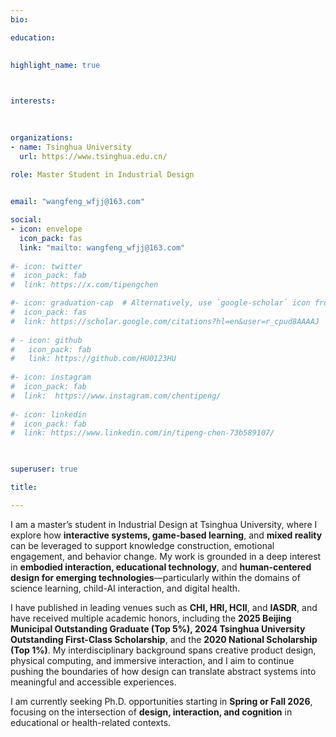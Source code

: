 ```yaml
---
bio: 

education:
 
    
highlight_name: true



interests:
 

 
organizations:
- name: Tsinghua University
  url: https://www.tsinghua.edu.cn/
  
role: Master Student in Industrial Design


email: "wangfeng_wfjj@163.com"

social:
- icon: envelope
  icon_pack: fas
  link: "mailto: wangfeng_wfjj@163.com"
  
#- icon: twitter
#  icon_pack: fab
#  link: https://x.com/tipengchen

#- icon: graduation-cap  # Alternatively, use `google-scholar` icon from `ai` icon pack
#  icon_pack: fas
#  link: https://scholar.google.com/citations?hl=en&user=r_cpud8AAAAJ
  
# - icon: github
#   icon_pack: fab
#   link: https://github.com/HU0123HU
  
#- icon: instagram
#  icon_pack: fab
#  link:  https://www.instagram.com/chentipeng/
  
#- icon: linkedin
#  icon_pack: fab
#  link: https://www.linkedin.com/in/tipeng-chen-73b589107/
    


superuser: true

title: 

---
```


I am a master’s student in Industrial Design at Tsinghua University, where I explore how **interactive systems, game-based learning**, and **mixed reality** can be leveraged to support knowledge construction, emotional engagement, and behavior change. My work is grounded in a deep interest in **embodied interaction, educational technology**, and **human-centered design for emerging technologies**—particularly within the domains of science learning, child-AI interaction, and digital health.

I have published in leading venues such as **CHI, HRI, HCII**, and **IASDR**, and have received multiple academic honors, including the **2025 Beijing Municipal Outstanding Graduate (Top 5%), 2024 Tsinghua University Outstanding First-Class Scholarship**, and the **2020 National Scholarship (Top 1%)**. My interdisciplinary background spans creative product design, physical computing, and immersive interaction, and I aim to continue pushing the boundaries of how design can translate abstract systems into meaningful and accessible experiences.

I am currently seeking Ph.D. opportunities starting in **Spring or Fall 2026**, focusing on the intersection of **design, interaction, and cognition** in educational or health-related contexts.
